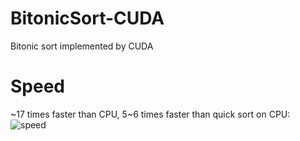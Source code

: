 # BitonicSort-CUDA
Bitonic sort implemented by CUDA

# Speed
~17 times faster than CPU, 5~6 times faster than quick sort on CPU:
![speed](https://user-images.githubusercontent.com/46698134/208712468-27e761e6-9041-4d93-8c65-3d8fcd24e22a.jpg)
